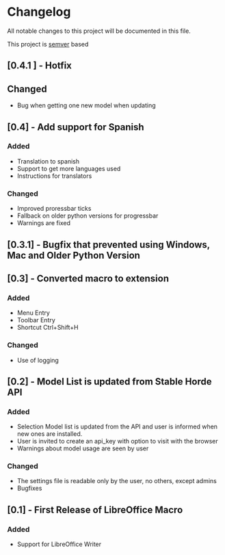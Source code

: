 # Changelog

All notable changes to this project will be documented in this file.

This project is [semver](https://semver.org/) based

## [0.4.1 ] - Hotfix

## Changed

* Bug when getting one new model when updating

## [0.4] - Add support for Spanish

### Added

 * Translation to spanish
 * Support to get more languages used
 * Instructions for translators

### Changed

 * Improved proressbar ticks
 * Fallback on older python versions for progressbar
 * Warnings are fixed

## [0.3.1] - Bugfix that prevented using Windows, Mac and Older Python Version


## [0.3] - Converted macro to extension

### Added

* Menu Entry
* Toolbar Entry
* Shortcut Ctrl+Shift+H

### Changed

* Use of logging

## [0.2] - Model List is updated from Stable Horde API

### Added
* Selection Model list is updated from the API and user is
   informed when new ones are installed.
* User is invited to create an api_key with option to visit with
   the browser
* Warnings about model usage are seen by user

### Changed
* The settings file is readable only by the user, no others,
   except admins
* Bugfixes

## [0.1] - First Release of LibreOffice Macro

### Added

* Support for LibreOffice Writer
